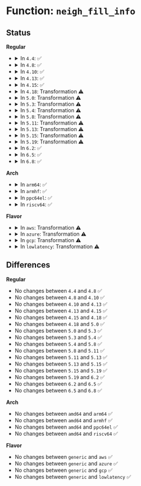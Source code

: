 # Function: <code>neigh_fill_info</code>

## Status
<b>Regular</b>
<ul>
<li>
<details>
<summary>In <code>4.4</code>: ✅</summary>

```c
int neigh_fill_info(struct sk_buff *skb, struct neighbour *neigh, u32 pid, u32 seq, int type, unsigned int flags);
```

**Collision:** Unique Static

**Inline:** No

**Transformation:** False

**Instances:**

```
In net/core/neighbour.c (ffffffff81726ae0)
Location: net/core/neighbour.c:2148
Inline: False
Direct callers:
  - net/core/neighbour.c:__neigh_notify
  - net/core/neighbour.c:neigh_dump_info
```
**Symbols:**

```
ffffffff81726ae0-ffffffff81726daf: neigh_fill_info (STB_LOCAL)
```
</details>
</li>
<li>
<details>
<summary>In <code>4.8</code>: ✅</summary>

```c
int neigh_fill_info(struct sk_buff *skb, struct neighbour *neigh, u32 pid, u32 seq, int type, unsigned int flags);
```

**Collision:** Unique Static

**Inline:** No

**Transformation:** False

**Instances:**

```
In net/core/neighbour.c (ffffffff81790600)
Location: net/core/neighbour.c:2146
Inline: False
Direct callers:
  - net/core/neighbour.c:__neigh_notify
  - net/core/neighbour.c:neigh_dump_info
```
**Symbols:**

```
ffffffff81790600-ffffffff817908cf: neigh_fill_info (STB_LOCAL)
```
</details>
</li>
<li>
<details>
<summary>In <code>4.10</code>: ✅</summary>

```c
int neigh_fill_info(struct sk_buff *skb, struct neighbour *neigh, u32 pid, u32 seq, int type, unsigned int flags);
```

**Collision:** Unique Static

**Inline:** No

**Transformation:** False

**Instances:**

```
In net/core/neighbour.c (ffffffff817bdeb0)
Location: net/core/neighbour.c:2148
Inline: False
Direct callers:
  - net/core/neighbour.c:__neigh_notify
  - net/core/neighbour.c:neigh_dump_info
```
**Symbols:**

```
ffffffff817bdeb0-ffffffff817be17f: neigh_fill_info (STB_LOCAL)
```
</details>
</li>
<li>
<details>
<summary>In <code>4.13</code>: ✅</summary>

```c
int neigh_fill_info(struct sk_buff *skb, struct neighbour *neigh, u32 pid, u32 seq, int type, unsigned int flags);
```

**Collision:** Unique Static

**Inline:** No

**Transformation:** False

**Instances:**

```
In net/core/neighbour.c (ffffffff817dc910)
Location: net/core/neighbour.c:2198
Inline: False
Direct callers:
  - net/core/neighbour.c:__neigh_notify
  - net/core/neighbour.c:neigh_dump_info
```
**Symbols:**

```
ffffffff817dc910-ffffffff817dcbe1: neigh_fill_info (STB_LOCAL)
```
</details>
</li>
<li>
<details>
<summary>In <code>4.15</code>: ✅</summary>

```c
int neigh_fill_info(struct sk_buff *skb, struct neighbour *neigh, u32 pid, u32 seq, int type, unsigned int flags);
```

**Collision:** Unique Static

**Inline:** No

**Transformation:** False

**Instances:**

```
In net/core/neighbour.c (ffffffff818574e0)
Location: net/core/neighbour.c:2198
Inline: False
Direct callers:
  - net/core/neighbour.c:__neigh_notify
  - net/core/neighbour.c:neigh_dump_info
```
**Symbols:**

```
ffffffff818574e0-ffffffff818577b1: neigh_fill_info (STB_LOCAL)
```
</details>
</li>
<li>
<details>
<summary>In <code>4.18</code>: Transformation ⚠️</summary>

```c
int neigh_fill_info(struct sk_buff *skb, struct neighbour *neigh, u32 pid, u32 seq, int type, unsigned int flags);
```

**Collision:** Unique Static

**Inline:** No

**Transformation:** True

**Instances:**

```
In net/core/neighbour.c (0)
Location: net/core/neighbour.c:2217
Inline: False
Direct callers:
  - net/core/neighbour.c:__neigh_notify
  - net/core/neighbour.c:neigh_dump_info
```
**Symbols:**

```
ffffffff818a2680-ffffffff818a2936: neigh_fill_info (STB_LOCAL)
ffffffff818a5716-ffffffff818a5722: neigh_fill_info.cold.57 (STB_LOCAL)
```
</details>
</li>
<li>
<details>
<summary>In <code>5.0</code>: Transformation ⚠️</summary>

```c
int neigh_fill_info(struct sk_buff *skb, struct neighbour *neigh, u32 pid, u32 seq, int type, unsigned int flags);
```

**Collision:** Unique Static

**Inline:** No

**Transformation:** True

**Instances:**

```
In net/core/neighbour.c (0)
Location: net/core/neighbour.c:2404
Inline: False
Direct callers:
  - net/core/neighbour.c:__neigh_notify
  - net/core/neighbour.c:neigh_get
  - net/core/neighbour.c:neigh_dump_info
```
**Symbols:**

```
ffffffff818c5860-ffffffff818c5b4b: neigh_fill_info (STB_LOCAL)
ffffffff818c8ccd-ffffffff818c8cd9: neigh_fill_info.cold.66 (STB_LOCAL)
```
</details>
</li>
<li>
<details>
<summary>In <code>5.3</code>: Transformation ⚠️</summary>

```c
int neigh_fill_info(struct sk_buff *skb, struct neighbour *neigh, u32 pid, u32 seq, int type, unsigned int flags);
```

**Collision:** Unique Static

**Inline:** No

**Transformation:** True

**Instances:**

```
In net/core/neighbour.c (0)
Location: net/core/neighbour.c:2425
Inline: False
Direct callers:
  - net/core/neighbour.c:__neigh_notify
  - net/core/neighbour.c:neigh_get
  - net/core/neighbour.c:neigh_dump_info
```
**Symbols:**

```
ffffffff819118b0-ffffffff81911b9e: neigh_fill_info (STB_LOCAL)
ffffffff8191588a-ffffffff819158b0: neigh_fill_info.cold (STB_LOCAL)
```
</details>
</li>
<li>
<details>
<summary>In <code>5.4</code>: Transformation ⚠️</summary>

```c
int neigh_fill_info(struct sk_buff *skb, struct neighbour *neigh, u32 pid, u32 seq, int type, unsigned int flags);
```

**Collision:** Unique Static

**Inline:** No

**Transformation:** True

**Instances:**

```
In net/core/neighbour.c (0)
Location: net/core/neighbour.c:2422
Inline: False
Direct callers:
  - net/core/neighbour.c:__neigh_notify
  - net/core/neighbour.c:neigh_get
  - net/core/neighbour.c:neigh_dump_info
```
**Symbols:**

```
ffffffff81943f20-ffffffff8194420c: neigh_fill_info (STB_LOCAL)
ffffffff81947ea9-ffffffff81947eb5: neigh_fill_info.cold (STB_LOCAL)
```
</details>
</li>
<li>
<details>
<summary>In <code>5.8</code>: Transformation ⚠️</summary>

```c
int neigh_fill_info(struct sk_buff *skb, struct neighbour *neigh, u32 pid, u32 seq, int type, unsigned int flags);
```

**Collision:** Unique Static

**Inline:** No

**Transformation:** True

**Instances:**

```
In net/core/neighbour.c (0)
Location: net/core/neighbour.c:2426
Inline: False
Direct callers:
  - net/core/neighbour.c:__neigh_notify
  - net/core/neighbour.c:neigh_get
  - net/core/neighbour.c:neigh_dump_table
```
**Symbols:**

```
ffffffff81a13f90-ffffffff81a14275: neigh_fill_info (STB_LOCAL)
ffffffff81a1808f-ffffffff81a1809b: neigh_fill_info.cold (STB_LOCAL)
```
</details>
</li>
<li>
<details>
<summary>In <code>5.11</code>: Transformation ⚠️</summary>

```c
int neigh_fill_info(struct sk_buff *skb, struct neighbour *neigh, u32 pid, u32 seq, int type, unsigned int flags);
```

**Collision:** Unique Static

**Inline:** No

**Transformation:** True

**Instances:**

```
In net/core/neighbour.c (0)
Location: net/core/neighbour.c:2428
Inline: False
Direct callers:
  - net/core/neighbour.c:__neigh_notify
  - net/core/neighbour.c:neigh_get
  - net/core/neighbour.c:neigh_dump_table
```
**Symbols:**

```
ffffffff81a142b0-ffffffff81a1458e: neigh_fill_info (STB_LOCAL)
ffffffff81c315f7-ffffffff81c31603: neigh_fill_info.cold (STB_LOCAL)
```
</details>
</li>
<li>
<details>
<summary>In <code>5.13</code>: Transformation ⚠️</summary>

```c
int neigh_fill_info(struct sk_buff *skb, struct neighbour *neigh, u32 pid, u32 seq, int type, unsigned int flags);
```

**Collision:** Unique Static

**Inline:** No

**Transformation:** True

**Instances:**

```
In net/core/neighbour.c (0)
Location: net/core/neighbour.c:2432
Inline: False
Direct callers:
  - net/core/neighbour.c:__neigh_notify
  - net/core/neighbour.c:neigh_get
  - net/core/neighbour.c:neigh_dump_info
```
**Symbols:**

```
ffffffff819fac40-ffffffff819faf1d: neigh_fill_info (STB_LOCAL)
ffffffff81c23900-ffffffff81c2390c: neigh_fill_info.cold (STB_LOCAL)
```
</details>
</li>
<li>
<details>
<summary>In <code>5.15</code>: Transformation ⚠️</summary>

```c
int neigh_fill_info(struct sk_buff *skb, struct neighbour *neigh, u32 pid, u32 seq, int type, unsigned int flags);
```

**Collision:** Unique Static

**Inline:** No

**Transformation:** True

**Instances:**

```
In net/core/neighbour.c (0)
Location: net/core/neighbour.c:2432
Inline: False
Direct callers:
  - net/core/neighbour.c:__neigh_notify
  - net/core/neighbour.c:neigh_get
  - net/core/neighbour.c:neigh_dump_table
```
**Symbols:**

```
ffffffff81aac880-ffffffff81aacb5d: neigh_fill_info (STB_LOCAL)
ffffffff81d36b39-ffffffff81d36b45: neigh_fill_info.cold (STB_LOCAL)
```
</details>
</li>
<li>
<details>
<summary>In <code>5.19</code>: Transformation ⚠️</summary>

```c
int neigh_fill_info(struct sk_buff *skb, struct neighbour *neigh, u32 pid, u32 seq, int type, unsigned int flags);
```

**Collision:** Unique Static

**Inline:** No

**Transformation:** True

**Instances:**

```
In net/core/neighbour.c (0)
Location: net/core/neighbour.c:2522
Inline: False
Direct callers:
  - net/core/neighbour.c:__neigh_notify
  - net/core/neighbour.c:neigh_get
  - net/core/neighbour.c:neigh_dump_table
```
**Symbols:**

```
ffffffff81c257d0-ffffffff81c25b44: neigh_fill_info (STB_LOCAL)
ffffffff81f03436-ffffffff81f03442: neigh_fill_info.cold (STB_LOCAL)
```
</details>
</li>
<li>
<details>
<summary>In <code>6.2</code>: ✅</summary>

```c
int neigh_fill_info(struct sk_buff *skb, struct neighbour *neigh, u32 pid, u32 seq, int type, unsigned int flags);
```

**Collision:** Unique Static

**Inline:** No

**Transformation:** False

**Instances:**

```
In net/core/neighbour.c (ffffffff81dd7a10)
Location: net/core/neighbour.c:2571
Inline: False
Direct callers:
  - net/core/neighbour.c:__neigh_notify
  - net/core/neighbour.c:neigh_get
  - net/core/neighbour.c:neigh_dump_table
```
**Symbols:**

```
ffffffff81dd7a10-ffffffff81dd7d90: neigh_fill_info (STB_LOCAL)
```
</details>
</li>
<li>
<details>
<summary>In <code>6.5</code>: ✅</summary>

```c
int neigh_fill_info(struct sk_buff *skb, struct neighbour *neigh, u32 pid, u32 seq, int type, unsigned int flags);
```

**Collision:** Unique Static

**Inline:** No

**Transformation:** False

**Instances:**

```
In net/core/neighbour.c (ffffffff81e48820)
Location: net/core/neighbour.c:2550
Inline: False
Direct callers:
  - net/core/neighbour.c:__neigh_notify
  - net/core/neighbour.c:neigh_get
  - net/core/neighbour.c:neigh_dump_table
```
**Symbols:**

```
ffffffff81e48820-ffffffff81e48af8: neigh_fill_info (STB_LOCAL)
```
</details>
</li>
<li>
<details>
<summary>In <code>6.8</code>: ✅</summary>

```c
int neigh_fill_info(struct sk_buff *skb, struct neighbour *neigh, u32 pid, u32 seq, int type, unsigned int flags);
```

**Collision:** Unique Static

**Inline:** No

**Transformation:** False

**Instances:**

```
In net/core/neighbour.c (ffffffff81f073e0)
Location: net/core/neighbour.c:2562
Inline: False
Direct callers:
  - net/core/neighbour.c:__neigh_notify
  - net/core/neighbour.c:neigh_get
  - net/core/neighbour.c:neigh_dump_table
```
**Symbols:**

```
ffffffff81f073e0-ffffffff81f076b8: neigh_fill_info (STB_LOCAL)
```
</details>
</li>
</ul>
<b>Arch</b>
<ul>
<li>
<details>
<summary>In <code>arm64</code>: ✅</summary>

```c
int neigh_fill_info(struct sk_buff *skb, struct neighbour *neigh, u32 pid, u32 seq, int type, unsigned int flags);
```

**Collision:** Unique Static

**Inline:** No

**Transformation:** False

**Instances:**

```
In net/core/neighbour.c (ffff800010be3d98)
Location: net/core/neighbour.c:2422
Inline: False
Direct callers:
  - net/core/neighbour.c:__neigh_notify
  - net/core/neighbour.c:neigh_get
  - net/core/neighbour.c:neigh_dump_info
```
**Symbols:**

```
ffff800010be3d98-ffff800010be40d8: neigh_fill_info (STB_LOCAL)
```
</details>
</li>
<li>
<details>
<summary>In <code>armhf</code>: ✅</summary>

```c
int neigh_fill_info(struct sk_buff *skb, struct neighbour *neigh, u32 pid, u32 seq, int type, unsigned int flags);
```

**Collision:** Unique Static

**Inline:** No

**Transformation:** False

**Instances:**

```
In net/core/neighbour.c (c0cfe2c0)
Location: net/core/neighbour.c:2422
Inline: False
Direct callers:
  - net/core/neighbour.c:__neigh_notify
  - net/core/neighbour.c:neigh_get
  - net/core/neighbour.c:neigh_dump_info
```
**Symbols:**

```
c0cfe2c0-c0cfe588: neigh_fill_info (STB_LOCAL)
```
</details>
</li>
<li>
<details>
<summary>In <code>ppc64el</code>: ✅</summary>

```c
int neigh_fill_info(struct sk_buff *skb, struct neighbour *neigh, u32 pid, u32 seq, int type, unsigned int flags);
```

**Collision:** Unique Static

**Inline:** No

**Transformation:** False

**Instances:**

```
In net/core/neighbour.c (c000000000cc71e0)
Location: net/core/neighbour.c:2422
Inline: False
Direct callers:
  - net/core/neighbour.c:__neigh_notify
  - net/core/neighbour.c:neigh_get
  - net/core/neighbour.c:neigh_dump_info
```
**Symbols:**

```
c000000000cc71e0-c000000000cc7570: neigh_fill_info (STB_LOCAL)
```
</details>
</li>
<li>
<details>
<summary>In <code>riscv64</code>: ✅</summary>

```c
int neigh_fill_info(struct sk_buff *skb, struct neighbour *neigh, u32 pid, u32 seq, int type, unsigned int flags);
```

**Collision:** Unique Static

**Inline:** No

**Transformation:** False

**Instances:**

```
In net/core/neighbour.c (ffffffe00076a826)
Location: net/core/neighbour.c:2422
Inline: False
Direct callers:
  - net/core/neighbour.c:__neigh_notify
  - net/core/neighbour.c:neigh_get
  - net/core/neighbour.c:neigh_dump_info
```
**Symbols:**

```
ffffffe00076a826-ffffffe00076aa40: neigh_fill_info (STB_LOCAL)
```
</details>
</li>
</ul>
<b>Flavor</b>
<ul>
<li>
<details>
<summary>In <code>aws</code>: Transformation ⚠️</summary>

```c
int neigh_fill_info(struct sk_buff *skb, struct neighbour *neigh, u32 pid, u32 seq, int type, unsigned int flags);
```

**Collision:** Unique Static

**Inline:** No

**Transformation:** True

**Instances:**

```
In net/core/neighbour.c (0)
Location: net/core/neighbour.c:2422
Inline: False
Direct callers:
  - net/core/neighbour.c:__neigh_notify
  - net/core/neighbour.c:neigh_get
  - net/core/neighbour.c:neigh_dump_info
```
**Symbols:**

```
ffffffff818e3ef0-ffffffff818e41dc: neigh_fill_info (STB_LOCAL)
ffffffff818e7e79-ffffffff818e7e85: neigh_fill_info.cold (STB_LOCAL)
```
</details>
</li>
<li>
<details>
<summary>In <code>azure</code>: Transformation ⚠️</summary>

```c
int neigh_fill_info(struct sk_buff *skb, struct neighbour *neigh, u32 pid, u32 seq, int type, unsigned int flags);
```

**Collision:** Unique Static

**Inline:** No

**Transformation:** True

**Instances:**

```
In net/core/neighbour.c (0)
Location: net/core/neighbour.c:2422
Inline: False
Direct callers:
  - net/core/neighbour.c:__neigh_notify
  - net/core/neighbour.c:neigh_get
  - net/core/neighbour.c:neigh_dump_info
```
**Symbols:**

```
ffffffff8189dd30-ffffffff8189e01c: neigh_fill_info (STB_LOCAL)
ffffffff818a1cb9-ffffffff818a1cc5: neigh_fill_info.cold (STB_LOCAL)
```
</details>
</li>
<li>
<details>
<summary>In <code>gcp</code>: Transformation ⚠️</summary>

```c
int neigh_fill_info(struct sk_buff *skb, struct neighbour *neigh, u32 pid, u32 seq, int type, unsigned int flags);
```

**Collision:** Unique Static

**Inline:** No

**Transformation:** True

**Instances:**

```
In net/core/neighbour.c (0)
Location: net/core/neighbour.c:2422
Inline: False
Direct callers:
  - net/core/neighbour.c:__neigh_notify
  - net/core/neighbour.c:neigh_get
  - net/core/neighbour.c:neigh_dump_info
```
**Symbols:**

```
ffffffff81934f20-ffffffff8193520c: neigh_fill_info (STB_LOCAL)
ffffffff81938ea9-ffffffff81938eb5: neigh_fill_info.cold (STB_LOCAL)
```
</details>
</li>
<li>
<details>
<summary>In <code>lowlatency</code>: Transformation ⚠️</summary>

```c
int neigh_fill_info(struct sk_buff *skb, struct neighbour *neigh, u32 pid, u32 seq, int type, unsigned int flags);
```

**Collision:** Unique Static

**Inline:** No

**Transformation:** True

**Instances:**

```
In net/core/neighbour.c (0)
Location: net/core/neighbour.c:2422
Inline: False
Direct callers:
  - net/core/neighbour.c:__neigh_notify
  - net/core/neighbour.c:neigh_get
  - net/core/neighbour.c:neigh_dump_info
```
**Symbols:**

```
ffffffff81956630-ffffffff8195691c: neigh_fill_info (STB_LOCAL)
ffffffff8195a6b9-ffffffff8195a6c5: neigh_fill_info.cold (STB_LOCAL)
```
</details>
</li>
</ul>

## Differences
<b>Regular</b>
<ul>
<li>
No changes between <code>4.4</code> and <code>4.8</code> ✅
</li>
<li>
No changes between <code>4.8</code> and <code>4.10</code> ✅
</li>
<li>
No changes between <code>4.10</code> and <code>4.13</code> ✅
</li>
<li>
No changes between <code>4.13</code> and <code>4.15</code> ✅
</li>
<li>
No changes between <code>4.15</code> and <code>4.18</code> ✅
</li>
<li>
No changes between <code>4.18</code> and <code>5.0</code> ✅
</li>
<li>
No changes between <code>5.0</code> and <code>5.3</code> ✅
</li>
<li>
No changes between <code>5.3</code> and <code>5.4</code> ✅
</li>
<li>
No changes between <code>5.4</code> and <code>5.8</code> ✅
</li>
<li>
No changes between <code>5.8</code> and <code>5.11</code> ✅
</li>
<li>
No changes between <code>5.11</code> and <code>5.13</code> ✅
</li>
<li>
No changes between <code>5.13</code> and <code>5.15</code> ✅
</li>
<li>
No changes between <code>5.15</code> and <code>5.19</code> ✅
</li>
<li>
No changes between <code>5.19</code> and <code>6.2</code> ✅
</li>
<li>
No changes between <code>6.2</code> and <code>6.5</code> ✅
</li>
<li>
No changes between <code>6.5</code> and <code>6.8</code> ✅
</li>
</ul>
<b>Arch</b>
<ul>
<li>
No changes between <code>amd64</code> and <code>arm64</code> ✅
</li>
<li>
No changes between <code>amd64</code> and <code>armhf</code> ✅
</li>
<li>
No changes between <code>amd64</code> and <code>ppc64el</code> ✅
</li>
<li>
No changes between <code>amd64</code> and <code>riscv64</code> ✅
</li>
</ul>
<b>Flavor</b>
<ul>
<li>
No changes between <code>generic</code> and <code>aws</code> ✅
</li>
<li>
No changes between <code>generic</code> and <code>azure</code> ✅
</li>
<li>
No changes between <code>generic</code> and <code>gcp</code> ✅
</li>
<li>
No changes between <code>generic</code> and <code>lowlatency</code> ✅
</li>
</ul>
